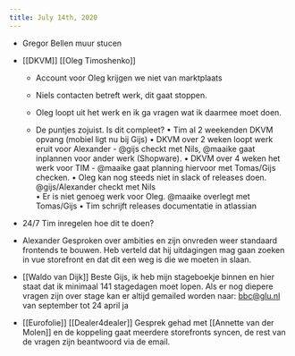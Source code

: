 ```yaml
---
title: July 14th, 2020
---
```


- Gregor Bellen muur stucen

- [[DKVM]] [[Oleg Timoshenko]] 
	 - Account voor Oleg krijgen we niet van marktplaats

	 - Niels contacten betreft werk, dit gaat stoppen. 

	 - Oleg loopt uit het werk en ik ga vragen wat ik daarmee moet doen.

	 - De puntjes zojuist. Is dit compleet?
•	Tim al 2 weekenden DKVM opvang (mobiel ligt nu bij Gijs)
•	DKVM over 2 weken loopt werk eruit voor Alexander - @gijs checkt met Nils, @maaike gaat inplannen voor ander werk (Shopware).
•	DKVM over 4 weken het werk voor TIM - @maaike gaat planning hiervoor met Tomas/Gijs checken. 
•	Oleg kan nog steeds niet in slack of releases doen. @gijs/Alexander checkt met Nils  
•	Er is niet genoeg werk voor Oleg. @maaike overlegt met Tomas/Gijs
•	Tim schrijft releases documentatie in atlassian

- 24/7 Tim inregelen hoe dit te doen? 

- Alexander Gesproken over ambities en zijn onvreden weer standaard frontends te bouwen. Heb verteld dat hij uitdagingen mag gaan zoeken in vue storefront en dat dit een weg is die we moeten in slaan. 

- [[Waldo van Dijk]] Beste Gijs, ik heb mijn stageboekje binnen en hier staat dat ik minimaal 141 stagedagen moet lopen. Als er nog diepere vragen zijn over stage kan er altijd gemailed worden naar:  bbc@glu.nl van september tot 24 april ja

- [[Eurofolie]] [[Dealer4dealer]] Gesprek gehad met [[Annette van der Molen]] en de koppeling gaat meerdere storefronts syncen, de rest van de vragen zijn beantwoord via de email.
